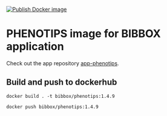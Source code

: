 [![Publish Docker image](https://github.com/bibbox/img-phenotips/actions/workflows/docker-publish.yml/badge.svg)](https://github.com/bibbox/img-phenotips/actions/workflows/docker-publish.yml)

# PHENOTIPS image for BIBBOX application

Check out the app repository [app-phenotips](https://github.com/bibbox/app-phenotips).

## Build and push to dockerhub

```
docker build . -t bibbox/phenotips:1.4.9

docker push bibbox/phenotips:1.4.9
```
